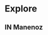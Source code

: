 # Explore

## IN Manenoz




[Awesome DS repository]: https://github.com/bulutyazilim/awesome-datascience

